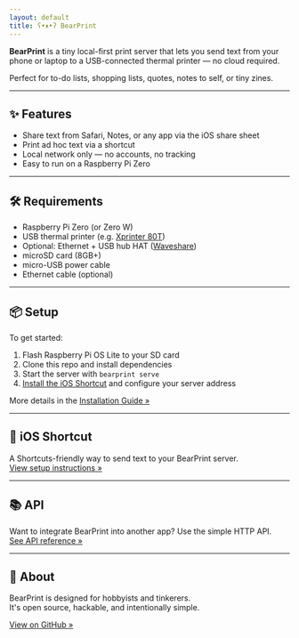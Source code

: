 ```yaml
---
layout: default
title: ʕ•ᴥ•ʔ BearPrint
---
```


**BearPrint** is a tiny local-first print server that lets you send text from your phone or laptop to a USB-connected thermal printer — no cloud required.

Perfect for to-do lists, shopping lists, quotes, notes to self, or tiny zines.

---

## ✨ Features

- Share text from Safari, Notes, or any app via the iOS share sheet
- Print ad hoc text via a shortcut
- Local network only — no accounts, no tracking
- Easy to run on a Raspberry Pi Zero

---

## 🛠️ Requirements

- Raspberry Pi Zero (or Zero W)
- USB thermal printer (e.g. [Xprinter 80T](https://a.aliexpress.com/_EQoGyOO))
- Optional: Ethernet + USB hub HAT ([Waveshare](https://www.amazon.co.uk/dp/B09K5DLR17))
- microSD card (8GB+)
- micro-USB power cable
- Ethernet cable (optional)

---

## 📦 Setup

To get started:

1. Flash Raspberry Pi OS Lite to your SD card
2. Clone this repo and install dependencies
3. Start the server with `bearprint serve`
4. [Install the iOS Shortcut](shortcut.html) and configure your server address

More details in the [Installation Guide »](install.html)

---

## 📲 iOS Shortcut

A Shortcuts-friendly way to send text to your BearPrint server.  
[View setup instructions »](shortcut.html)

---

## 📚 API

Want to integrate BearPrint into another app? Use the simple HTTP API.  
[See API reference »](api.html)

---

## 🧵 About

BearPrint is designed for hobbyists and tinkerers.  
It's open source, hackable, and intentionally simple.

[View on GitHub »](https://github.com/yourusername/bearprint)
